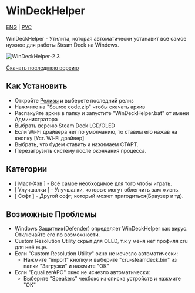 # WinDeckHelper
[ENG](https://github.com/anejolov/WinDeckHelper/blob/main/README.md) | [РУС](https://github.com/anejolov/WinDeckHelper/blob/main/README_RUS.md)

WinDeckHelper - Утилита, которая автоматически устанавит всё самое нужное для работы Steam Deck на Windows.

![WinDeckHelper-2 3](https://github.com/user-attachments/assets/8f40b580-5e02-4c80-b6b8-395f52954d78)

[Скачать последнюю версию](https://github.com/anejolov/WinDeckHelper/releases/)

## Как Установить
- Откройте [Релизы](https://github.com/anejolov/WinDeckHelper/releases/) и выберете последний релиз
- Нажмите на "Source code.zip" чтобы скачать архив
- Распакуйте архив в папку и запустите "WinDeckHelper.bat" от имени Администратора
- Выбрать версию Steam Deck LCD/OLED
- Если Wi-Fi драйвера нет по умолчанию, то ставим его нажав на кнопку [Уст. Wi-Fi драйвер]
- Выбрать, что будем ставить и нажимаем СТАРТ.
- Перезагрузить систему после окончания процесса.

## Категории
- [ Маст-Хэв ] - Всё самое необходимое для того чтобы играть.
- [ Улучшалки ] - Улучшалки, которые могут облегчить вам жизнь.
- [ Софт ] - Другой софт, который может пригодиться(Браузер и тд).

## Возможные Проблемы
- Windows Защитник(Defender) определяет WinDeckHelper как вирус. Отключайте его по возможности.
- Custom Resolution Utility скрыт для OLED, т.к у меня нет профиля cru для неё еще.
- Если "Custom Resolution Utility" окно не исчезло автоматически:
  - Нажмите "import" кнопку и выберите "cru-steamdeck.bin" из папки "Загрузки" и нажмите "ОК"
- Если "EqualizerAPO" окно не исчезло автоматически:
  - Выберите "Speakers" чекбокс из списка устройств и нажмите "OK"
